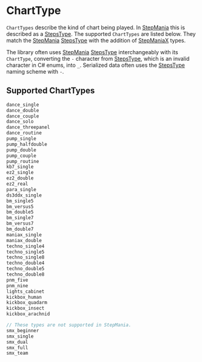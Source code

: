 # ChartType

`ChartTypes` describe the kind of chart being played. In [StepMania](https://www.stepmania.com/) this is described as a [StepsType](https://github.com/stepmania/stepmania/blob/6a645b4710dd6a89a5f22a2d849e86a98af5c9a3/src/GameManager.cpp#L47). The supported `ChartTypes` are listed below. They match the [StepMania](https://www.stepmania.com/) [StepsType](https://github.com/stepmania/stepmania/blob/6a645b4710dd6a89a5f22a2d849e86a98af5c9a3/src/GameManager.cpp#L47) with the addition of [StepManiaX](https://stepmaniax.com/) types.

The library often uses [StepMania](https://www.stepmania.com/) [StepsType](https://github.com/stepmania/stepmania/blob/6a645b4710dd6a89a5f22a2d849e86a98af5c9a3/src/GameManager.cpp#L47) interchangeably with its `ChartType`, converting the `-` character from [StepsType](https://github.com/stepmania/stepmania/blob/6a645b4710dd6a89a5f22a2d849e86a98af5c9a3/src/GameManager.cpp#L47), which is an invalid character in C# enums, into `_`. Serialized data often uses the [StepsType](https://github.com/stepmania/stepmania/blob/6a645b4710dd6a89a5f22a2d849e86a98af5c9a3/src/GameManager.cpp#L47) naming scheme with `-`.

## Supported ChartTypes

```C#
dance_single
dance_double
dance_couple
dance_solo
dance_threepanel
dance_routine
pump_single
pump_halfdouble
pump_double
pump_couple
pump_routine
kb7_single
ez2_single
ez2_double
ez2_real
para_single
ds3ddx_single
bm_single5
bm_versus5
bm_double5
bm_single7
bm_versus7
bm_double7
maniax_single
maniax_double
techno_single4
techno_single5
techno_single8
techno_double4
techno_double5
techno_double8
pnm_five
pnm_nine
lights_cabinet
kickbox_human
kickbox_quadarm
kickbox_insect
kickbox_arachnid

// These types are not supported in StepMania.
smx_beginner
smx_single
smx_dual
smx_full
smx_team
```